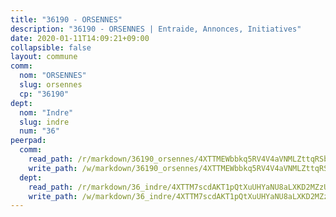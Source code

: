 ```yaml
---
title: "36190 - ORSENNES"
description: "36190 - ORSENNES | Entraide, Annonces, Initiatives"
date: 2020-01-11T14:09:21+09:00
collapsible: false
layout: commune
comm:
  nom: "ORSENNES"
  slug: orsennes
  cp: "36190"
dept:
  nom: "Indre"
  slug: indre
  num: "36"
peerpad:
  comm:
    read_path: /r/markdown/36190_orsennes/4XTTMEWbbkq5RV4V4aVNMLZttqRSbycQ1QT68Mwv7vnV5Fk7g
    write_path: /w/markdown/36190_orsennes/4XTTMEWbbkq5RV4V4aVNMLZttqRSbycQ1QT68Mwv7vnV5Fk7g-K3TgTiA63hG4XFGzskhtgVXxLbKxdMc3c5W5NrqAMYqSY1JvvBhHhWB5xxzK2CpkjK4dsi65tdEQ3jduJ4ssYgZW7R9rJSchkGCQArVXELveGQnVphWuo4yqwxSv4dS3d9zrFqWE
  dept:
    read_path: /r/markdown/36_indre/4XTTM7scdAKT1pQtXuUHYaNU8aLXKD2MZzUyDRUiaoLJH1te1
    write_path: /w/markdown/36_indre/4XTTM7scdAKT1pQtXuUHYaNU8aLXKD2MZzUyDRUiaoLJH1te1-K3TgUJm9AdSDNtPtmMKFa5Tiw77X4i7zf6CsTYrtgVdahxAwuJV6RAfi8dWyH9wrbVDRxjX7knrwwECg7WApeuWQ945kurMeJLQeKJv4CQZseab78J3HMioZhgr2H44E9b6FqBoT
---
```


